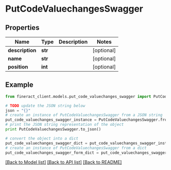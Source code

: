 # PutCodeValuechangesSwagger


## Properties

Name | Type | Description | Notes
------------ | ------------- | ------------- | -------------
**description** | **str** |  | [optional] 
**name** | **str** |  | [optional] 
**position** | **int** |  | [optional] 

## Example

```python
from fineract_client.models.put_code_valuechanges_swagger import PutCodeValuechangesSwagger

# TODO update the JSON string below
json = "{}"
# create an instance of PutCodeValuechangesSwagger from a JSON string
put_code_valuechanges_swagger_instance = PutCodeValuechangesSwagger.from_json(json)
# print the JSON string representation of the object
print PutCodeValuechangesSwagger.to_json()

# convert the object into a dict
put_code_valuechanges_swagger_dict = put_code_valuechanges_swagger_instance.to_dict()
# create an instance of PutCodeValuechangesSwagger from a dict
put_code_valuechanges_swagger_form_dict = put_code_valuechanges_swagger.from_dict(put_code_valuechanges_swagger_dict)
```
[[Back to Model list]](../README.md#documentation-for-models) [[Back to API list]](../README.md#documentation-for-api-endpoints) [[Back to README]](../README.md)


